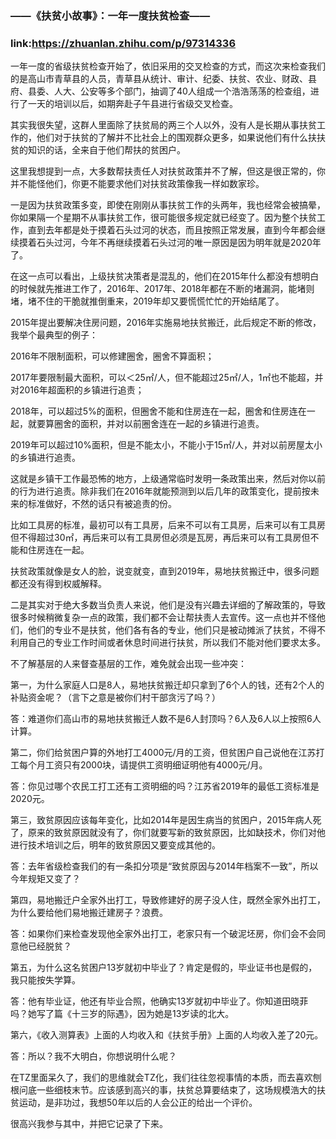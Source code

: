 ### ——《扶贫小故事》：一年一度扶贫检查——
### link:https://zhuanlan.zhihu.com/p/97314336


一年一度的省级扶贫检查开始了，依旧采用的交叉检查的方式，而这次来检查我们的是高山市青草县的人员，青草县从统计、审计、纪委、扶贫、农业、财政、县府、县委、人大、公安等多个部门，抽调了40人组成一个浩浩荡荡的检查组，进行了一天的培训以后，如期奔赴子午县进行省级交叉检查。



其实我很失望，这群人里面除了扶贫局的两三个人以外，没有人是长期从事扶贫工作的，他们对于扶贫的了解并不比社会上的围观群众更多，如果说他们有什么扶扶贫的知识的话，全来自于他们帮扶的贫困户。



这里我想提到一点，大多数帮扶责任人对扶贫政策并不了解，但这是很正常的，你并不能怪他们，你更不能要求他们对扶贫政策像我一样如数家珍。



一是因为扶贫政策多变，即使在刚刚从事扶贫工作的头两年，我也经常会被搞晕，你如果隔一个星期不从事扶贫工作，很可能很多规定就已经变了。因为整个扶贫工作，直到去年都是处于摸着石头过河的状态，而且按照正常发展，直到今年都会继续摸着石头过河，今年不再继续摸着石头过河的唯一原因是因为明年就是2020年了。



在这一点可以看出，上级扶贫决策者是混乱的，他们在2015年什么都没有想明白的时候就先推进工作了，2016年、2017年、2018年都在不断的堵漏洞，能堵则堵，堵不住的干脆就推倒重来，2019年却又要慌慌忙忙的开始结尾了。



2015年提出要解决住房问题，2016年实施易地扶贫搬迁，此后规定不断的修改，我举个最典型的例子：



2016年不限制面积，可以修建圈舍，圈舍不算面积；



2017年要限制最大面积，可以＜25㎡/人，但不能超过25㎡/人，1㎡也不能超，并对2016年超面积的乡镇进行追责；



2018年，可以超过5%的面积，但圈舍不能和住房连在一起，圈舍和住房连在一起，就要算圈舍的面积，并对以前圈舍连在一起的乡镇进行追责。



2019年可以超过10%面积，但是不能太小，不能小于15㎡/人，并对以前房屋太小的乡镇进行追责。



这就是乡镇干工作最恐怖的地方，上级通常临时发明一条政策出来，然后对你以前的行为进行追责。除非我们在2016年就能预测到以后几年的政策变化，提前按未来的标准做好，不然的话只有被追责的份。



比如工具房的标准，最初可以有工具房，后来不可以有工具房，后来可以有工具房但不得超过30㎡，再后来可以有工具房但必须是瓦房，再后来可以有工具房但不能和住房连在一起。



扶贫政策就像是女人的脸，说变就变，直到2019年，易地扶贫搬迁中，很多问题都还没有得到权威解释。



二是其实对于绝大多数当负责人来说，他们是没有兴趣去详细的了解政策的，导致很多时候稍微复杂一点的政策，我们都不会让帮扶责人去宣传。这一点也并不怪他们，他们的专业不是扶贫，他们各有各的专业，他们只是被动摊派了扶贫，不得不利用自己的专业工作时间或者休息时间进行扶贫，所以我们不能对他们要求太多。



不了解基层的人来督查基层的工作，难免就会出现一些冲突：



第一，为什么家庭人口是8人，易地扶贫搬迁却只拿到了6个人的钱，还有2个人的补贴资金呢？（言下之意是被你们村干部贪污了吗？）



答：难道你们高山市的易地扶贫搬迁人数不是6人封顶吗？6人及6人以上按照6人计算。



第二，你们给贫困户算的外地打工4000元/月的工资，但贫困户自己说他在江苏打工每个月工资只有2000块，请提供工资明细证明他有4000元/月。



答：你见过哪个农民工打工还有工资明细的吗？江苏省2019年的最低工资标准是2020元。



第三，致贫原因应该每年变化，比如2014年是因生病当的贫困户，2015年病人死了，原来的致贫原因就没有了，你们就要写新的致贫原因，比如缺技术，你们对他进行技术培训之后，明年的致贫原因又要变成其他的。



答：去年省级检查我们的有一条扣分项是“致贫原因与2014年档案不一致”，所以今年规矩又变了？



第四，易地搬迁户全家外出打工，导致修建好的房子没人住，既然全家外出打工，为什么要给他们易地搬迁建房子？浪费。



答：如果你们来检查发现他全家外出打工，老家只有一个破泥坯房，你们会不会同意他已经脱贫？



第五，为什么这名贫困户13岁就初中毕业了？肯定是假的，毕业证书也是假的，我只能按失学算。



答：他有毕业证，他还有毕业合照，他确实13岁就初中毕业了。你知道田晓菲吗？她写了篇《十三岁的际遇》，因为她是13岁读的北大。



第六，《收入测算表》上面的人均收入和《扶贫手册》上面的人均收入差了20元。



答：所以？我不大明白，你想说明什么呢？



在TZ里面呆久了，我们的思维就会TZ化，我们往往忽视事情的本质，而去喜欢刨根问底一些细枝末节。应该感到高兴的事，扶贫总算要结束了，这场规模浩大的扶贫运动，是非功过，我想50年以后的人会公正的给出一个评价。



很高兴我参与其中，并把它记录了下来。
